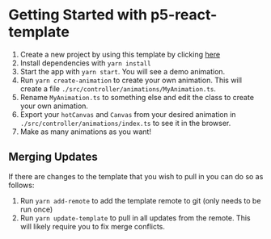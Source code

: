 # Getting Started with p5-react-template

1. Create a new project by using this template by clicking [here](https://github.com/RobertMcReed/p5-react-template/generate)
2. Install dependencies with `yarn install`
3. Start the app with `yarn start`. You will see a demo animation.
4. Run `yarn create-animation` to create your own animation. This will create a file `./src/controller/animations/MyAnimation.ts`.
5. Rename `MyAnimation.ts` to something else and edit the class to create your own animation.
6. Export your `hotCanvas` and `Canvas` from your desired animation in `./src/controller/animations/index.ts` to see it in the browser.
7. Make as many animations as you want!

## Merging Updates

If there are changes to the template that you wish to pull in you can do so as follows:

1. Run `yarn add-remote` to add the template remote to git (only needs to be run once)
2. Run `yarn update-template` to pull in all updates from the remote. This will likely require you to fix merge conflicts.
